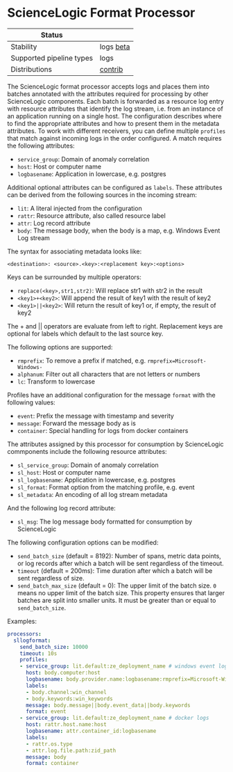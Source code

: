 # ScienceLogic Format Processor

| Status                   |                       |
| ------------------------ | --------------------- |
| Stability                | logs [beta]           |
| Supported pipeline types | logs                  |
| Distributions            | [contrib]             |

The ScienceLogic format processor accepts logs and places them into
batches annotated with the attributes required for processing by
other ScienceLogic components.  Each batch is forwarded as a
resource log entry with resource attributes that identify the log
stream, i.e. from an instance of an application running on a single
host.  The configuration describes where to find the appropriate
attributes and how to present them in the metadata attributes.
To work with different receivers, you can define multiple `profiles`
that match against incoming logs in the order configured.  A match
requires the following attributes:

- `service_group`: Domain of anomaly correlation
- `host`: Host or computer name
- `logbasename`: Application in lowercase, e.g. postgres

Additional optional attributes can be configured as `labels`.
These attributes can be derived from the following sources in the
incoming stream:

- `lit`: A literal injected from the configuration
- `rattr`: Resource attribute, also called resource label
- `attr`: Log record attribute
- `body`: The message body, when the body is a map, e.g. Windows Event Log stream

The syntax for associating metadata looks like:

```<destination>: <source>.<key>:<replacement key>:<options>```

Keys can be surrounded by multiple operators:

- `replace(<key>,str1,str2)`: Will replace str1 with str2 in the result
- `<key1>+<key2>`: Will append the result of key1 with the result of key2
- `<key1>||<key2>`: Will return the result of key1 or, if empty, the result of key2

The + and || operators are evaluate from left to right.
Replacement keys are optional for labels which default to the last source key.

The following options are supported:

- `rmprefix`: To remove a prefix if matched, e.g. `rmprefix=Microsoft-Windows-`
- `alphanum`: Filter out all characters that are not letters or numbers
- `lc`: Transform to lowercase

Profiles have an additional configuration for the message `format`
with the following values:

- `event`: Prefix the message with timestamp and severity
- `message`: Forward the message body as is
- `container`: Special handling for logs from docker containers

The attributes assigned by this processor for consumption by
ScienceLogic commponents include the following resource attributes:

- `sl_service_group`: Domain of anomaly correlation
- `sl_host`: Host or computer name
- `sl_logbasename`: Application in lowercase, e.g. postgres
- `sl_format`: Format option from the matching profile, e.g. event
- `sl_metadata`: An encoding of all log stream metadata

And the following log record attribute:

- `sl_msg`: The log message body formatted for consumption by ScienceLogic

The following configuration options can be modified:

- `send_batch_size` (default = 8192): Number of spans, metric data points, or log
records after which a batch will be sent regardless of the timeout.
- `timeout` (default = 200ms): Time duration after which a batch will be sent
regardless of size.
- `send_batch_max_size` (default = 0): The upper limit of the batch size.
  `0` means no upper limit of the batch size.
  This property ensures that larger batches are split into smaller units.
  It must be greater than or equal to `send_batch_size`.

Examples:

```yaml
processors:
  sllogformat:
    send_batch_size: 10000
    timeout: 10s
    profiles:
    - service_group: lit.default:ze_deployment_name # windows event log
      host: body.computer:host
      logbasename: body.provider.name:logbasename:rmprefix=Microsoft-Windows-:alphanum:lc
      labels:
      - body.channel:win_channel
      - body.keywords:win_keywords
      message: body.message||body.event_data||body.keywords
      format: event
    - service_group: lit.default:ze_deployment_name # docker logs
      host: rattr.host.name:host
      logbasename: attr.container_id:logbasename
      labels:
      - rattr.os.type
      - attr.log.file.path:zid_path
      message: body
      format: container
```

[beta]: https://github.com/open-telemetry/opentelemetry-collector#beta
[contrib]: https://github.com/open-telemetry/opentelemetry-collector-releases/tree/main/distributions/otelcol-contrib
[core]: https://github.com/open-telemetry/opentelemetry-collector-releases/tree/main/distributions/otelcol
